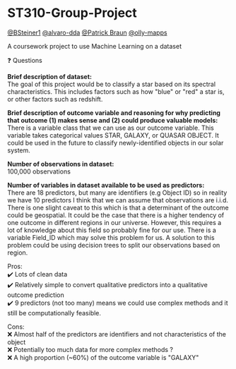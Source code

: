 # ST310-Group-Project
[@BSteiner1](https://github.com/BSteiner1) [@alvaro-dda](https://github.com/alvaro-dda) [@Patrick Braun](https://github.com/patrick-l-braun) [@olly-mapps](https://github.com/olly-mapps) 
 
A coursework project to use Machine Learning on a dataset 

❓ Questions

**Brief description of dataset:** \
The goal of this project would be to classify a star based on its spectral characteristics. This includes factors such as how "blue" or "red" a star is, or other factors such as redshift.

**Brief description of outcome variable and reasoning for why predicting that outcome (1) makes sense and (2) could produce valuable models:** \
There is a variable class that we can use as our outcome variable. This variable takes categorical values STAR, GALAXY, or QUASAR OBJECT. It could be used in the future to classify newly-identified objects in our solar system.

**Number of observations in dataset:** \
100,000 observations

**Number of variables in dataset available to be used as predictors:** \
There are 18 predictors, but many are identifiers (e.g Object ID) so in reality we have 10 predictors
I think that we can assume that observations are i.i.d. There is one slight caveat to this which is that a determinant of the outcome could be geospatial. It could be the case that there is a higher tendency of one outcome in different regions in our universe. However, this requires a lot of knowledge about this field so probably fine for our use. There is a variable Field_ID which may solve this problem for us. A solution to this problem could be using decision trees to split our observations based on region.

Pros: \
✔️ Lots of clean data \
✔️ Relatively simple to convert qualitative predictors into a qualitative outcome prediction \
✔️ 9 predictors (not too many) means we could use complex methods and it still be computationally feasible.

Cons: \
❌ Almost half of the predictors are identifiers and not characteristics of the object\
❌ Potentially too much data for more complex methods ?\
❌ A high proportion (~60%) of the outcome variable is "GALAXY"
